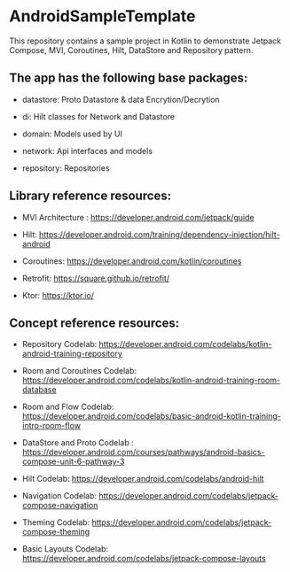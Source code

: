 # AndroidSampleTemplate
This repository contains a sample project in Kotlin to demonstrate Jetpack Compose, MVI, Coroutines, Hilt, DataStore and Repository pattern.

## The app has the following base packages:

- datastore: Proto Datastore & data Encrytion/Decrytion

- di: Hilt classes for Network and Datastore

- domain: Models used by UI

- network: Api interfaces and models

- repository: Repositories

## Library reference resources:

- MVI Architecture : https://developer.android.com/jetpack/guide

- Hilt: https://developer.android.com/training/dependency-injection/hilt-android

- Coroutines: https://developer.android.com/kotlin/coroutines

- Retrofit: https://square.github.io/retrofit/

- Ktor: https://ktor.io/

## Concept reference resources:

- Repository Codelab: https://developer.android.com/codelabs/kotlin-android-training-repository

- Room and Coroutines Codelab: https://developer.android.com/codelabs/kotlin-android-training-room-database

- Room and Flow Codelab: https://developer.android.com/codelabs/basic-android-kotlin-training-intro-room-flow

- DataStore and Proto Codelab : https://developer.android.com/courses/pathways/android-basics-compose-unit-6-pathway-3

- Hilt Codelab: https://developer.android.com/codelabs/android-hilt

- Navigation Codelab: https://developer.android.com/codelabs/jetpack-compose-navigation

- Theming Codelab: https://developer.android.com/codelabs/jetpack-compose-theming

- Basic Layouts Codelab: https://developer.android.com/codelabs/jetpack-compose-layouts
